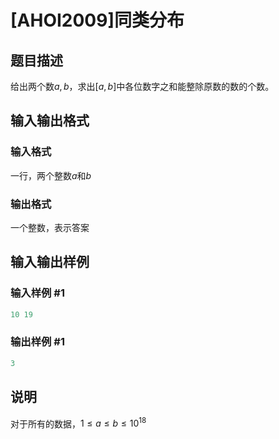 # [AHOI2009]同类分布

## 题目描述

给出两个数$a,b$，求出$[a,b]$中各位数字之和能整除原数的数的个数。

## 输入输出格式

### 输入格式

一行，两个整数$a$和$b$

### 输出格式

一个整数，表示答案

## 输入输出样例

### 输入样例 #1

```cpp
10 19
```


### 输出样例 #1

```cpp
3
```


## 说明

对于所有的数据，$1 ≤ a ≤ b ≤ 10^{18}$


